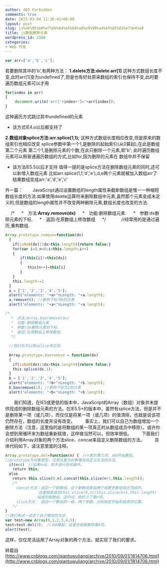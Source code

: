```yaml
---
author: 403 Forbidden
comments: true
date: 2015-03-04 11:36:41+00:00
layout: post
slug: js%e6%95%b0%e7%bb%84%e5%88%a0%e9%99%a4%e5%85%83%e7%b4%a0
title: js数组删除元素
wordpress_id: 2188
categories:
- Web 开发
---
```

```js
var arr=['a','b','c'];
```

若要删除其中的'b',有两种方法：
**1.delete方法:delete arr[1]**
这种方式数组长度不变,此时arr[1]变为undefined了,但是也有好处原来数组的索引也保持不变,此时要遍历数组元素可以才用
```js
for(index in arr)
{
　　 document.write('arr['+index+']='+arr[index]);
}
```

这种遍历方式跳过其中undefined的元素
* 该方式IE4.o以后都支持了

**2.数组对象splice方法:arr.splice(1,1);**
这种方式数组长度相应改变,但是原来的数组索引也相应改变
splice参数中第一个1,是删除的起始索引(从0算起),在此是数组第二个元素
第二个1,是删除元素的个数,在此只删除一个元素,即'b';
此时遍历数组元素可以用普通遍历数组的方式,比如for,因为删除的元素在
数组中并不保留
* 该方法IE5.5以后才支持
值得一提的是splice方法在删除数组元素的同时,还可以新增入数组元素
比如arr.splice(1,1,'d','e'),d,e两个元素就被加入数组arr了
结果数组变成arr:'a','d','e','c'

外一篇：
　　JavaScript通过设置数组的length属性来截断数组是惟一一种缩短数组长度的方法.如果使用delete运算符来删除数组中元素,虽然那个元素变成未定义的,但是数组的length属性并不改变两种删除元素,数组长度也改变的方法.

　 /*
　 *　方法:**Array.remove(dx)**
　 *　功能:删除数组元素.
　 *　参数:dx删除元素的下标.
　 *　返回:在原数组上修改数组
　 */
　　
　//经常用的是通过遍历,重构数组.
```js
Array.prototype.remove=function(dx)
　{
　　if(isNaN(dx)||dx>this.length){return false;}
　　for(var i=0,n=0;i<this.length;i++)
　　{
　　　　if(this[i]!=this[dx])
　　　　{
　　　　　　this[n++]=this[i]
　　　　}
　　}
　　this.length-=1
　}
　a = ['1','2','3','4','5'];
　alert("elements: "+a+"nLength: "+a.length);
　a.remove(0); //删除下标为0的元素
　alert("elements: "+a+"nLength: "+a.length);
```

```js
/*
　 *　方法:Array.baoremove(dx)
　 *　功能:删除数组元素.
　 *　参数:dx删除元素的下标.
　 *　返回:在原数组上修改数组.
　 */
　　
　//我们也可以用splice来实现.
　　
　Array.prototype.baoremove = function(dx)
　{
　　if(isNaN(dx)||dx>this.length){return false;}
　　this.splice(dx,1);
　}
　b = ['1','2','3','4','5'];
　alert("elements: "+b+"nLength: "+b.length);
　b.baoremove(1); //删除下标为1的元素
　alert("elements: "+b+"nLength: "+b.length);
```

　　我们知道，在IE5或更低的版本中，JavaScript的Array（数组）对象并未提供现成的删除数组元素的方法。在IE5.5+的版本中，虽然有splice方法，但是并不是删除某一项（或几项），而仅仅是将某一项（或几项）的值清除，也就是说该项仍然存在，数组的长度并没有改变。
　　事实上，我们可以自己为数组增加一个删除方法（注意，这里指的是将数组的某一项真正的从数组成员中移除）。或许你会想到用循环来为数组重新赋值，这样做当然可以，但效率很低。
　　下面我们介绍利用Array对象的两个方法slice、concat来自定义删除数组的方法。
　　具体代码如下，请注意里面的注释。
```js
Array.prototype.del=function(n) {　//n表示第几项，从0开始算起。
//prototype为对象原型，注意这里为对象增加自定义方法的方法。
　if(n<0)　//如果n<0，则不进行任何操作。
　　return this;
　else
　　return this.slice(0,n).concat(this.slice(n+1,this.length));
　　/*
　　　concat方法：返回一个新数组，这个新数组是由两个或更多数组组合而成的。
　　　　　　　　　这里就是返回this.slice(0,n)/this.slice(n+1,this.length)
　　 　　　　　　组成的新数组，这中间，刚好少了第n项。
　　　slice方法： 返回一个数组的一段，两个参数，分别指定开始和结束的位置。
　　*/
}
//我们来试一试这个自己增加的方法
var test=new Array(0,1,2,3,4,5);
test=test.del(3);　//从0算起，这里也就是删除第4项。
alert(test);
```


这样，仅仅灵活运用了Array对象的两个方法，就实现了我们的要求。

转载自 [http://www.cnblogs.com/qiantuwuliang/archive/2010/09/01/1814706.html](http://www.cnblogs.com/qiantuwuliang/archive/2010/09/01/1814706.html)
